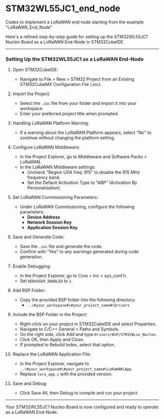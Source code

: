 # STM32WL55JC1_end_node
Codes to implement a LoRaWAN end node starting from the example "LoRaWAN_End_Node"


Here's a refined step-by-step guide for setting up the STM32WL55JC1 Nucleo Board as a LoRaWAN End-Node in STM32CubeIDE.

---

### Setting Up the STM32WL55JC1 as a LoRaWAN End-Node

1. Open STM32CubeIDE:
   - Navigate to File > New > STM32 Project from an Existing STM32CubeMX Configuration File (.ioc).

2. Import the Project:
   - Select the `.ioc` file from your folder and import it into your workspace.
   - Enter your preferred project title when prompted.

3. Handling LoRaWAN Platform Warning:
   - If a warning about the LoRaWAN Platform appears, select "No" to continue without changing the platform setting.

4. Configure LoRaWAN Middleware:
   - In the Project Explorer, go to Middleware and Software Packs > LoRaWAN.
   - In the LoRaWAN Middleware settings:
     - Uncheck "Region USA freq: 915" to disable the 915 MHz frequency band.
     - Set the Default Activation Type to "ABP" (Activation By Personalization).

5. Set LoRaWAN Commissioning Parameters:
   - Under LoRaWAN Commissioning, configure the following parameters:
     - **Device Address**
     - **Network Session Key**
     - **Application Session Key**

6. Save and Generate Code:
   - Save the `.ioc` file and generate the code.
   - Confirm with "Yes" to any warnings generated during code generation.

7. Enable Debugging:
   - In the Project Explorer, go to Core > Inc > sys_conf.h.
   - Set `DEBUGGER_ENABLED` to `1`.

8. Add BSP Folder:
   - Copy the provided BSP folder into the following directory:
     - `..\#your_workspace#\#your_project_name#\Drivers`

9. Include the BSP Folder in the Project:
   - Right-click on your project in STM32CubeIDE and select Properties.
   - Navigate to C/C++ General > Paths and Symbols.
   - On the right side, click Add and type `Drivers/BSP/STM32WLxx_Nucleo`.
   - Click OK, then Apply and Close.
   - If prompted to Rebuild Index, select that option.

10. Replace the LoRaWAN Application File:
    - In the Project Explorer, navigate to `..\#your_workspace#\#your_project_name#\LoRaWAN\App`.
    - Replace `lora_app.c` with the provided version.

11. Save and Debug:
    - Click Save All, then Debug to compile and run your project.

---

Your STM32WL55JC1 Nucleo Board is now configured and ready to operate as a LoRaWAN End-Node.
